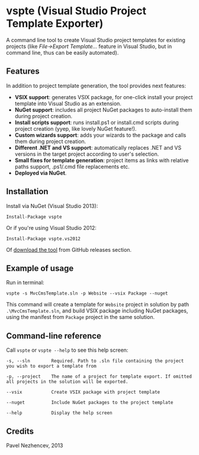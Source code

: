 vspte (Visual Studio Project Template Exporter)
===============================================

A command line tool to create Visual Studio project templates for existing projects (like *File->Export Template...* feature in Visual Studio, but in command line, thus can be easily automated).


Features
--------

In addition to project template generation, the tool provides next features:

 - **VSIX support**: generates VSIX package, for one-click install your project template into Visual Studio as an extension.
 - **NuGet support**: includes all project NuGet packages to auto-install them during project creation.
 - **Install scripts support**: runs install.ps1 or install.cmd scripts during project creation (yyep, like lovely NuGet feature!).
 - **Custom wizards support**: adds your wizards to the package and calls them during project creation.
 - **Different .NET and VS support**: automatically replaces .NET and VS versions in the target project according to user's selection.
 - **Small fixes for template generation**: project items as links with relative paths support, .ps1/.cmd file replacements etc.
 - **Deployed via NuGet**.


Installation
------------

Install via NuGet (Visual Studio 2013):

    Install-Package vspte
    
Or if you're using Visual Studio 2012:

    Install-Package vspte.vs2012

Of [download the tool](https://github.com/whyleee/vspte/releases) from GitHub releases section.


Example of usage
----------------

Run in terminal:

    vspte -s MvcCmsTemplate.sln -p Website --vsix Package --nuget

This command will create a template for `Website` project in solution by path `.\MvcCmsTemplate.sln`, and build VSIX package including NuGet packages, using the manifest from `Package` project in the same solution.


Command-line reference
----------------------

Call `vspte` or `vspte --help` to see this help screen:

    -s, --sln        Required. Path to .sln file containing the project you wish to export a template from
    
    -p, --project    The name of a project for template export. If omitted all projects in the solution will be exported.
    
    --vsix           Create VSIX package with project template
    
    --nuget          Include NuGet packages to the project template
    
    --help           Display the help screen


Credits
-------

Pavel Nezhencev, 2013
